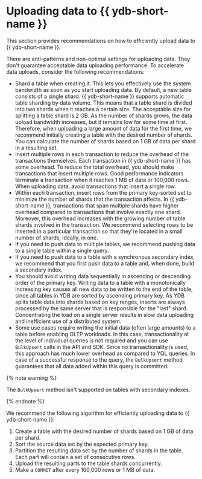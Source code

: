 # Uploading data to {{ ydb-short-name }}

This section provides recommendations on how to efficiently upload data to {{ ydb-short-name }}.

There are anti-patterns and non-optimal settings for uploading data. They don't guarantee acceptable data uploading performance.
To accelerate data uploads, consider the following recommendations:

* Shard a table when creating it. This lets you effectively use the system bandwidth as soon as you start uploading data.
By default, a new table consists of a single shard. {{ ydb-short-name }} supports automatic table sharding by data volume. This means that a table shard is divided into two shards when it reaches a certain size.
The acceptable size for splitting a table shard is 2 GB. As the number of shards grows, the data upload bandwidth increases, but it remains low for some time at first.
Therefore, when uploading a large amount of data for the first time, we recommend initially creating a table with the desired number of shards. You can calculate the number of shards based on 1 GB of data per shard in a resulting set.
* Insert multiple rows in each transaction to reduce the overhead of the transactions themselves.
Each transaction in {{ ydb-short-name }} has some overhead. To reduce the total overhead, you should make transactions that insert multiple rows. Good performance indicators terminate a transaction when it reaches 1 MB of data or 100,000 rows.
When uploading data, avoid transactions that insert a single row.
* Within each transaction, insert rows from the primary key-sorted set to minimize the number of shards that the transaction affects.
In {{ ydb-short-name }}, transactions that span multiple shards have higher overhead compared to transactions that involve exactly one shard. Moreover, this overhead increases with the growing number of table shards involved in the transaction.
We recommend selecting rows to be inserted in a particular transaction so that they're located in a small number of shards, ideally, in one.
* If you need to push data to multiple tables, we recommend pushing data to a single table within a single query.
* If you need to push data to a table with a synchronous secondary index, we recommend that you first push data to a table and, when done, build a secondary index.
* You should avoid writing data sequentially in ascending or descending order of the primary key.
Writing data to a table with a monotonically increasing key causes all new data to be written to the end of the table, since all tables in YDB are sorted by ascending primary key. As YDB splits table data into shards based on key ranges, inserts are always processed by the same server that is responsible for the "last" shard. Concentrating the load on a single server results in slow data uploading and inefficient use of a distributed system.
* Some use cases require writing the initial data (often large amounts) to a table before enabling OLTP workloads. In this case, transactionality at the level of individual queries is not required and you can use ```BulkUpsert``` calls in the API and SDK. Since no transactionality is used, this approach has much lower overhead as compared to YQL queries. In case of a successful response to the query, the ```BulkUpsert``` method guarantees that all data added within this query is committed.

{% note warning %}

The ```BulkUpsert``` method isn't supported on tables with secondary indexes.

{% endnote %}

We recommend the following algorithm for efficiently uploading data to {{ ydb-short-name }}:

  1. Create a table with the desired number of shards based on 1 GB of data per shard.
  2. Sort the source data set by the expected primary key.
  3. Partition the resulting data set by the number of shards in the table. Each part will contain a set of consecutive rows.
  4. Upload the resulting parts to the table shards concurrently.
  5. Make a ```COMMIT``` after every 100,000 rows or 1 MB of data.

